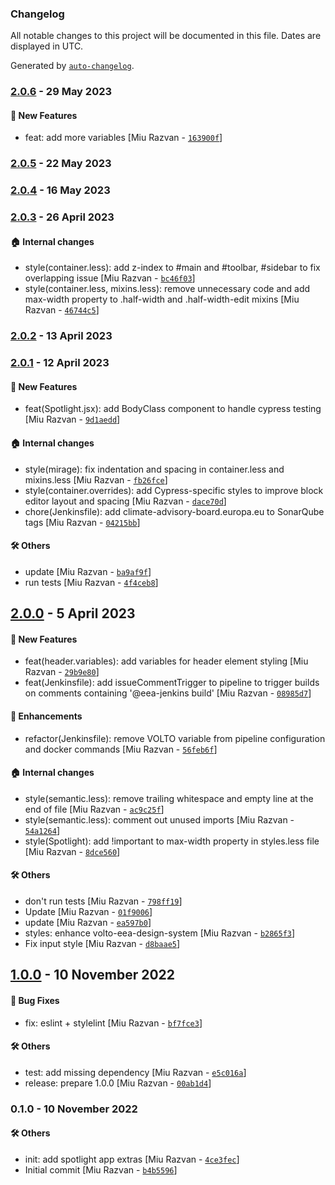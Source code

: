 ### Changelog

All notable changes to this project will be documented in this file. Dates are displayed in UTC.

Generated by [`auto-changelog`](https://github.com/CookPete/auto-changelog).

### [2.0.6](https://github.com/eea/volto-spotlight/compare/2.0.5...2.0.6) - 29 May 2023

#### :rocket: New Features

- feat: add more variables [Miu Razvan - [`163900f`](https://github.com/eea/volto-spotlight/commit/163900f64348a69b8a4f265e70fe3d0d798e3965)]

### [2.0.5](https://github.com/eea/volto-spotlight/compare/2.0.4...2.0.5) - 22 May 2023

### [2.0.4](https://github.com/eea/volto-spotlight/compare/2.0.3...2.0.4) - 16 May 2023

### [2.0.3](https://github.com/eea/volto-spotlight/compare/2.0.2...2.0.3) - 26 April 2023

#### :house: Internal changes

- style(container.less): add z-index to #main and #toolbar, #sidebar to fix overlapping issue [Miu Razvan - [`bc46f03`](https://github.com/eea/volto-spotlight/commit/bc46f03f064adb72e0cad3e0ab4a51964d188bd8)]
- style(container.less, mixins.less): remove unnecessary code and add max-width property to .half-width and .half-width-edit mixins [Miu Razvan - [`46744c5`](https://github.com/eea/volto-spotlight/commit/46744c5a6bebf73aa518030084c6460ec72a65e5)]

### [2.0.2](https://github.com/eea/volto-spotlight/compare/2.0.1...2.0.2) - 13 April 2023

### [2.0.1](https://github.com/eea/volto-spotlight/compare/2.0.0...2.0.1) - 12 April 2023

#### :rocket: New Features

- feat(Spotlight.jsx): add BodyClass component to handle cypress testing [Miu Razvan - [`9d1aedd`](https://github.com/eea/volto-spotlight/commit/9d1aedd0082a71a56538abdab99de7dc51b7e4fe)]

#### :house: Internal changes

- style(mirage): fix indentation and spacing in container.less and mixins.less [Miu Razvan - [`fb26fce`](https://github.com/eea/volto-spotlight/commit/fb26fce5e9b0e34cf988258e9589125d79db77fb)]
- style(container.overrides): add Cypress-specific styles to improve block editor layout and spacing [Miu Razvan - [`dace70d`](https://github.com/eea/volto-spotlight/commit/dace70d1eae0f182b8227f41781912c51cad44c1)]
- chore(Jenkinsfile): add climate-advisory-board.europa.eu to SonarQube tags [Miu Razvan - [`04215bb`](https://github.com/eea/volto-spotlight/commit/04215bb69bbd2275c9f2c9febec98f7d7e971cda)]

#### :hammer_and_wrench: Others

- update [Miu Razvan - [`ba9af9f`](https://github.com/eea/volto-spotlight/commit/ba9af9fa89cabeddf875db00320e2c772ca79502)]
- run tests [Miu Razvan - [`4f4ceb8`](https://github.com/eea/volto-spotlight/commit/4f4ceb8d746e44c1806e54e84fac0c2f4558f28f)]
## [2.0.0](https://github.com/eea/volto-spotlight/compare/1.0.0...2.0.0) - 5 April 2023

#### :rocket: New Features

- feat(header.variables): add variables for header element styling [Miu Razvan - [`29b9e80`](https://github.com/eea/volto-spotlight/commit/29b9e80e9ab8f4945bae8a5515c279efb82bd20e)]
- feat(Jenkinsfile): add issueCommentTrigger to pipeline to trigger builds on comments containing '@eea-jenkins build' [Miu Razvan - [`08985d7`](https://github.com/eea/volto-spotlight/commit/08985d7f4b59b9000260b62ad3cf0f36e6961b38)]

#### :nail_care: Enhancements

- refactor(Jenkinsfile): remove VOLTO variable from pipeline configuration and docker commands [Miu Razvan - [`56feb6f`](https://github.com/eea/volto-spotlight/commit/56feb6ffa2c8a69f24c5669fa4bd2096b9a53db2)]

#### :house: Internal changes

- style(semantic.less): remove trailing whitespace and empty line at the end of file [Miu Razvan - [`ac9c25f`](https://github.com/eea/volto-spotlight/commit/ac9c25f7779bbded05dc436fb7e50ed9e1b1cc9e)]
- style(semantic.less): comment out unused imports [Miu Razvan - [`54a1264`](https://github.com/eea/volto-spotlight/commit/54a12645b601c506013a262d68f0613b733d1ff1)]
- style(Spotlight): add !important to max-width property in styles.less file [Miu Razvan - [`8dce560`](https://github.com/eea/volto-spotlight/commit/8dce560461e3da3e289a0df836407ed9b95ec789)]

#### :hammer_and_wrench: Others

- don't run tests [Miu Razvan - [`798ff19`](https://github.com/eea/volto-spotlight/commit/798ff199e1ae972295b3e90d21e50368b8e58f0d)]
- Update [Miu Razvan - [`01f9006`](https://github.com/eea/volto-spotlight/commit/01f900682b8316b47af90f40c48c3ebdf1a14f37)]
- update [Miu Razvan - [`ea597b0`](https://github.com/eea/volto-spotlight/commit/ea597b027b1fb5a8c75bd7a896d11daf61dae7dc)]
- styles: enhance volto-eea-design-system [Miu Razvan - [`b2865f3`](https://github.com/eea/volto-spotlight/commit/b2865f388bb4bfaeb9dddf8c5f1fdb30b0f98055)]
- Fix input style [Miu Razvan - [`d8baae5`](https://github.com/eea/volto-spotlight/commit/d8baae57ee74fb2fabe370e12c8a52fe768e4ab1)]
## [1.0.0](https://github.com/eea/volto-spotlight/compare/0.1.0...1.0.0) - 10 November 2022

#### :bug: Bug Fixes

- fix: eslint + stylelint [Miu Razvan - [`bf7fce3`](https://github.com/eea/volto-spotlight/commit/bf7fce30a7f859ad6ab3f38e9a69454c047e91a4)]

#### :hammer_and_wrench: Others

- test: add missing dependency [Miu Razvan - [`e5c016a`](https://github.com/eea/volto-spotlight/commit/e5c016ac049a5f5215b3a8bddb692cc35d9dba71)]
- release: prepare 1.0.0 [Miu Razvan - [`00ab1d4`](https://github.com/eea/volto-spotlight/commit/00ab1d4422b4e7eaa79eadeca9c7b9a0a2192405)]
### 0.1.0 - 10 November 2022

#### :hammer_and_wrench: Others

- init: add spotlight app extras [Miu Razvan - [`4ce3fec`](https://github.com/eea/volto-spotlight/commit/4ce3fec3213f0a83b0c614c8ef2a19e1e65d83f4)]
- Initial commit [Miu Razvan - [`b4b5596`](https://github.com/eea/volto-spotlight/commit/b4b55969886925769ded0f7b5b77c962b14989cf)]
